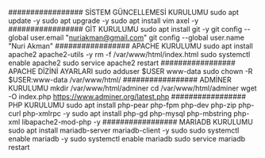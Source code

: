 ################# SİSTEM GÜNCELLEMESİ KURULUMU
sudo apt update -y
sudo apt upgrade -y
sudo apt install vim axel -y
################# GİT KURULUMU
sudo apt install git -y
git config --global user.email "nuriakman@gmail.com"
git config --global user.name  "Nuri Akman"
################# APACHE KURULUMU
sudo apt install apache2 apache2-utils -y
rm -f /var/www/html/index.html
sudo systemctl enable apache2
sudo service apache2 restart
################# APACHE DİZİNİ AYARLARI
sudo adduser $USER www-data
sudo chown -R $USER:www-data /var/www/html/
################# ADMİNER KURULUMU
mkdir /var/www/html/adminer
cd /var/www/html/adminer
wget -O index.php https://www.adminer.org/latest.php
################# PHP KURULUMU
sudo apt install php-pear php-fpm php-dev php-zip php-curl php-xmlrpc -y
sudo apt install php-gd php-mysql php-mbstring php-xml libapache2-mod-php -y
################# MARIADB KURULUMU
sudo apt install mariadb-server mariadb-client -y
sudo sudo systemctl enable mariadb -y
sudo systemctl enable mariadb
sudo service mariadb restart
